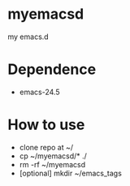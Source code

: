 # myemacsd
my emacs.d

# Dependence

* emacs-24.5


# How to use

* clone repo at ~/
* cp ~/myemacsd/* ./
* rm -rf ~/myemacsd
* [optional] mkdir ~/emacs_tags
